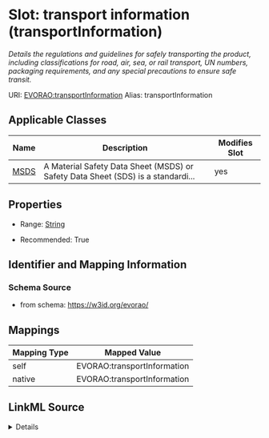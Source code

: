 

# Slot: transport information (transportInformation) 


_Details the regulations and guidelines for safely transporting the product, including classifications for road, air, sea, or rail transport, UN numbers, packaging requirements, and any special precautions to ensure safe transit._





URI: [EVORAO:transportInformation](https://w3id.org/evorao/transportInformation)
Alias: transportInformation

<!-- no inheritance hierarchy -->





## Applicable Classes

| Name | Description | Modifies Slot |
| --- | --- | --- |
| [MSDS](MSDS.md) | A Material Safety Data Sheet (MSDS) or Safety Data Sheet (SDS) is a standardi... |  yes  |







## Properties

* Range: [String](String.md)

* Recommended: True





## Identifier and Mapping Information







### Schema Source


* from schema: https://w3id.org/evorao/




## Mappings

| Mapping Type | Mapped Value |
| ---  | ---  |
| self | EVORAO:transportInformation |
| native | EVORAO:transportInformation |




## LinkML Source

<details>
```yaml
name: transportInformation
description: Details the regulations and guidelines for safely transporting the product,
  including classifications for road, air, sea, or rail transport, UN numbers, packaging
  requirements, and any special precautions to ensure safe transit.
title: transport information
from_schema: https://w3id.org/evorao/
rank: 1000
alias: transportInformation
domain_of:
- MSDS
range: string
required: false
recommended: true
multivalued: false

```
</details>